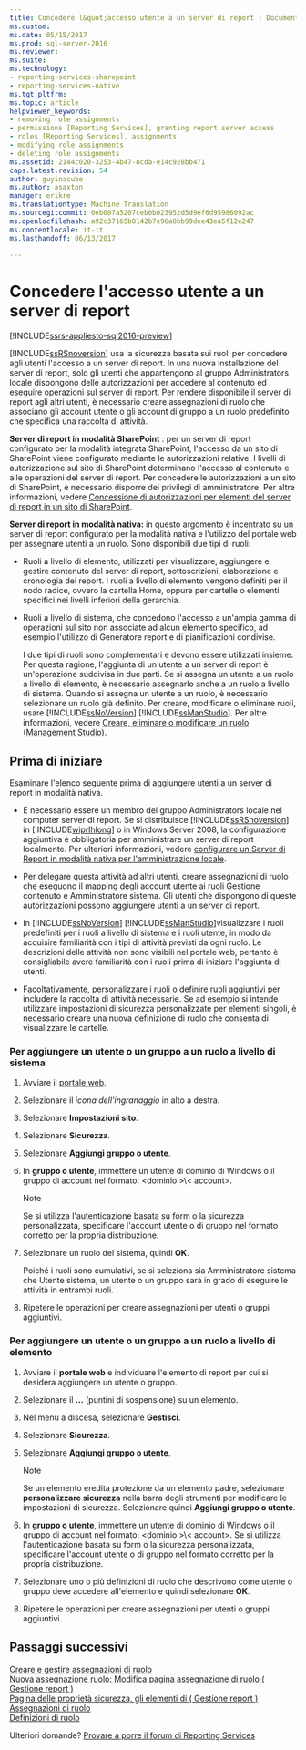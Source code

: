 ```yaml
---
title: Concedere l&quot;accesso utente a un server di report | Documenti Microsoft
ms.custom: 
ms.date: 05/15/2017
ms.prod: sql-server-2016
ms.reviewer: 
ms.suite: 
ms.technology:
- reporting-services-sharepoint
- reporting-services-native
ms.tgt_pltfrm: 
ms.topic: article
helpviewer_keywords:
- removing role assignments
- permissions [Reporting Services], granting report server access
- roles [Reporting Services], assignments
- modifying role assignments
- deleting role assignments
ms.assetid: 2144c020-3253-4b47-8cda-e14c928bb471
caps.latest.revision: 54
author: guyinacube
ms.author: asaxton
manager: erikre
ms.translationtype: Machine Translation
ms.sourcegitcommit: 0eb007a5207ceb0b023952d5d9ef6d95986092ac
ms.openlocfilehash: a92c37165b8142b7e96a8bb99dee43ea5f12e247
ms.contentlocale: it-it
ms.lasthandoff: 06/13/2017

---
```

# <a name="grant-user-access-to-a-report-server"></a>Concedere l'accesso utente a un server di report

[!INCLUDE[ssrs-appliesto-sql2016-preview](../../includes/ssrs-appliesto-sql2016-preview.md)]

[!INCLUDE[ssRSnoversion](../../includes/ssrsnoversion-md.md)] usa la sicurezza basata sui ruoli per concedere agli utenti l'accesso a un server di report. In una nuova installazione del server di report, solo gli utenti che appartengono al gruppo Administrators locale dispongono delle autorizzazioni per accedere al contenuto ed eseguire operazioni sul server di report. Per rendere disponibile il server di report agli altri utenti, è necessario creare assegnazioni di ruolo che associano gli account utente o gli account di gruppo a un ruolo predefinito che specifica una raccolta di attività.

 **Server di report in modalità SharePoint** : per un server di report configurato per la modalità integrata SharePoint, l'accesso da un sito di SharePoint viene configurato mediante le autorizzazioni relative. I livelli di autorizzazione sul sito di SharePoint determinano l'accesso al contenuto e alle operazioni del server di report. Per concedere le autorizzazioni a un sito di SharePoint, è necessario disporre dei privilegi di amministratore. Per altre informazioni, vedere [Concessione di autorizzazioni per elementi del server di report in un sito di SharePoint](../../reporting-services/security/granting-permissions-on-report-server-items-on-a-sharepoint-site.md).

 **Server di report in modalità nativa:** in questo argomento è incentrato su un server di report configurato per la modalità nativa e l'utilizzo del portale web per assegnare utenti a un ruolo. Sono disponibili due tipi di ruoli:

- Ruoli a livello di elemento, utilizzati per visualizzare, aggiungere e gestire contenuto del server di report, sottoscrizioni, elaborazione e cronologia dei report. I ruoli a livello di elemento vengono definiti per il nodo radice, ovvero la cartella Home, oppure per cartelle o elementi specifici nei livelli inferiori della gerarchia.

- Ruoli a livello di sistema, che concedono l'accesso a un'ampia gamma di operazioni sul sito non associate ad alcun elemento specifico, ad esempio l'utilizzo di Generatore report e di pianificazioni condivise.

    I due tipi di ruoli sono complementari e devono essere utilizzati insieme. Per questa ragione, l'aggiunta di un utente a un server di report è un'operazione suddivisa in due parti. Se si assegna un utente a un ruolo a livello di elemento, è necessario assegnarlo anche a un ruolo a livello di sistema. Quando si assegna un utente a un ruolo, è necessario selezionare un ruolo già definito. Per creare, modificare o eliminare ruoli, usare [!INCLUDE[ssNoVersion](../../includes/ssnoversion-md.md)] [!INCLUDE[ssManStudio](../../includes/ssmanstudio-md.md)]. Per altre informazioni, vedere [Creare, eliminare o modificare un ruolo &#40;Management Studio&#41;](../../reporting-services/security/role-definitions-create-delete-or-modify.md).

## <a name="before-you-start"></a>Prima di iniziare

Esaminare l'elenco seguente prima di aggiungere utenti a un server di report in modalità nativa.

- È necessario essere un membro del gruppo Administrators locale nel computer server di report. Se si distribuisce [!INCLUDE[ssRSnoversion](../../includes/ssrsnoversion-md.md)] in [!INCLUDE[wiprlhlong](../../includes/wiprlhlong-md.md)] o in Windows Server 2008, la configurazione aggiuntiva è obbligatoria per amministrare un server di report localmente. Per ulteriori informazioni, vedere [configurare un Server di Report in modalità nativa per l'amministrazione locale](../../reporting-services/report-server/configure-a-native-mode-report-server-for-local-administration-ssrs.md).

- Per delegare questa attività ad altri utenti, creare assegnazioni di ruolo che eseguono il mapping degli account utente ai ruoli Gestione contenuto e Amministratore sistema. Gli utenti che dispongono di queste autorizzazioni possono aggiungere utenti a un server di report.

- In [!INCLUDE[ssNoVersion](../../includes/ssnoversion-md.md)] [!INCLUDE[ssManStudio](../../includes/ssmanstudio-md.md)]visualizzare i ruoli predefiniti per i ruoli a livello di sistema e i ruoli utente, in modo da acquisire familiarità con i tipi di attività previsti da ogni ruolo. Le descrizioni delle attività non sono visibili nel portale web, pertanto è consigliabile avere familiarità con i ruoli prima di iniziare l'aggiunta di utenti.

- Facoltativamente, personalizzare i ruoli o definire ruoli aggiuntivi per includere la raccolta di attività necessarie. Se ad esempio si intende utilizzare impostazioni di sicurezza personalizzate per elementi singoli, è necessario creare una nuova definizione di ruolo che consenta di visualizzare le cartelle.

### <a name="to-add-a-user-or-group-to-a-system-role"></a>Per aggiungere un utente o un gruppo a un ruolo a livello di sistema

1. Avviare il [portale web](../web-portal-ssrs-native-mode.md).

2. Selezionare il *icona dell'ingranaggio* in alto a destra.

3. Selezionare **Impostazioni sito**.

4. Selezionare **Sicurezza**.

5. Selezionare **Aggiungi gruppo o utente**.

6. In **gruppo o utente**, immettere un utente di dominio di Windows o il gruppo di account nel formato: \<dominio >\\< account\>. 

    > [!NOTE]
    > Se si utilizza l'autenticazione basata su form o la sicurezza personalizzata, specificare l'account utente o di gruppo nel formato corretto per la propria distribuzione.

7. Selezionare un ruolo del sistema, quindi **OK**.

    Poiché i ruoli sono cumulativi, se si seleziona sia Amministratore sistema che Utente sistema, un utente o un gruppo sarà in grado di eseguire le attività in entrambi ruoli.

8. Ripetere le operazioni per creare assegnazioni per utenti o gruppi aggiuntivi.

### <a name="to-add-a-user-or-group-to-an-item-role"></a>Per aggiungere un utente o un gruppo a un ruolo a livello di elemento

1. Avviare il **portale web** e individuare l'elemento di report per cui si desidera aggiungere un utente o gruppo.

2. Selezionare il **...**  (puntini di sospensione) su un elemento.

3. Nel menu a discesa, selezionare **Gestisci**.

4. Selezionare **Sicurezza**.

5. Selezionare **Aggiungi gruppo o utente**.

    > [!NOTE]
    > Se un elemento eredita protezione da un elemento padre, selezionare **personalizzare sicurezza** nella barra degli strumenti per modificare le impostazioni di sicurezza. Selezionare quindi **Aggiungi gruppo o utente**.

6. In **gruppo o utente**, immettere un utente di dominio di Windows o il gruppo di account nel formato: \<dominio >\\< account\>. Se si utilizza l'autenticazione basata su form o la sicurezza personalizzata, specificare l'account utente o di gruppo nel formato corretto per la propria distribuzione.

7. Selezionare uno o più definizioni di ruolo che descrivono come utente o gruppo deve accedere all'elemento e quindi selezionare **OK**.

8. Ripetere le operazioni per creare assegnazioni per utenti o gruppi aggiuntivi.

## <a name="next-steps"></a>Passaggi successivi

[Creare e gestire assegnazioni di ruolo](../../reporting-services/security/create-and-manage-role-assignments.md)   
[Nuova assegnazione ruolo: Modifica pagina assegnazione di ruolo &#40; Gestione report &#41;](http://msdn.microsoft.com/library/3319ced0-4b86-42af-b18d-da41a625113c)   
[Pagina delle proprietà sicurezza, gli elementi di &#40; Gestione report &#41;](http://msdn.microsoft.com/library/351b8503-354f-4b1b-a7ac-f1245d978da0)   
[Assegnazioni di ruolo](../../reporting-services/security/role-assignments.md)   
[Definizioni di ruolo](../../reporting-services/security/role-definitions.md)  

Ulteriori domande? [Provare a porre il forum di Reporting Services](http://go.microsoft.com/fwlink/?LinkId=620231)
